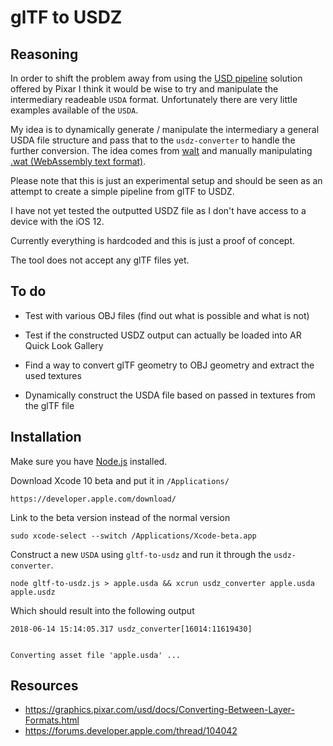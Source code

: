 # glTF to USDZ

## Reasoning

In order to shift the problem away from using the [USD pipeline](https://github.com/PixarAnimationStudios/USD) solution offered by Pixar I think it would be wise to try and manipulate the intermediary readeable `USDA` format. Unfortunately there are very little examples available of the `USDA`.

My idea is to dynamically generate / manipulate the intermediary a general USDA file structure and pass that to the `usdz-converter` to handle the further conversion. The idea comes from [walt](https://github.com/ballercat/walt) and manually manipulating [.wat (WebAssembly text format)](https://developer.mozilla.org/en-US/docs/WebAssembly/Understanding_the_text_format).

Please note that this is just an experimental setup and should be seen as an attempt to create a simple pipeline from glTF to USDZ.

I have not yet tested the outputted USDZ file as I don't have access to a device with the iOS 12.

Currently everything is hardcoded and this is just a proof of concept.

The tool does not accept any glTF files yet.

## To do

- Test with various OBJ files (find out what is possible and what is not)
- Test if the constructed USDZ output can actually be loaded into AR Quick Look Gallery

- Find a way to convert glTF geometry to OBJ geometry and extract the used textures
- Dynamically construct the USDA file based on passed in textures from the glTF file

## Installation

Make sure you have [Node.js](http://nodejs.org/) installed.

Download Xcode 10 beta and put it in `/Applications/`

```
https://developer.apple.com/download/
```

Link to the beta version instead of the normal version

```
sudo xcode-select --switch /Applications/Xcode-beta.app
```

Construct a new `USDA` using `gltf-to-usdz` and run it through the `usdz-converter`.

```
node gltf-to-usdz.js > apple.usda && xcrun usdz_converter apple.usda apple.usdz
```

Which should result into the following output

```
2018-06-14 15:14:05.317 usdz_converter[16014:11619430]


Converting asset file 'apple.usda' ...
```

## Resources

- https://graphics.pixar.com/usd/docs/Converting-Between-Layer-Formats.html
- https://forums.developer.apple.com/thread/104042
